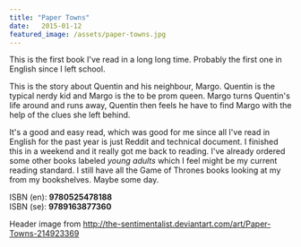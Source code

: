 ```yaml
---
title: "Paper Towns"
date:   2015-01-12
featured_image: /assets/paper-towns.jpg
---
```


This is the first book I've read in a long long time. Probably the first one in English since I left school.

This is the story about Quentin and his neighbour, Margo. Quentin is the typical nerdy kid and Margo is the to be prom queen. Margo turns Quentin's life around and runs away, Quentin then feels he have to find Margo with the help of the clues she left behind. 

It's a good and easy read, which was good for me since all I've read in English for the past year is just Reddit and technical document. I finished this in a weekend and it really got me back to reading. I've already ordered some other books labeled *young adults* which I feel might be my current reading standard. I still have all the Game of Thrones books looking at my from my bookshelves. Maybe some day.

ISBN (en): **9780525478188**    
ISBN (se): **9789163877360**

Header image from http://the-sentimentalist.deviantart.com/art/Paper-Towns-214923369